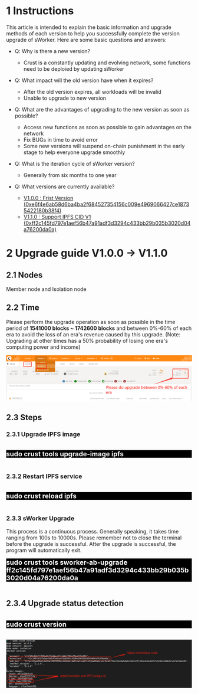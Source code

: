 # **1 Instructions**
This article is intended to explain the basic information and upgrade methods of each version to help you successfully complete the version upgrade of sWorker. Here are some basic questions and answers:

- Q: Why is there a new version?
   - Crust is a constantly updating and evolving network, some functions need to be deploied by updating sWorker

- Q: What impact will the old version have when it expires?
   - After the old version expires, all workloads will be invalid
   - Unable to upgrade to new version

- Q: What are the advantages of upgrading to the new version as soon as possible?
   - Access new functions as soon as possible to gain advantages on the network
   - Fix BUGs in time to avoid error
   - Some new versions will suspend on-chain punishment in the early stage to help everyone upgrade smoothly

- Q: What is the iteration cycle of sWorker version?
   - Generally from six months to one year

- Q: What versions are currently available?
  - [V1.0.0 : Frist Version (0xe6f4e6ab58d6ba4ba2f684527354156c009e4969066427ce18735422180b38f4)](https://github.com/crustio/crust-sworker/releases/tag/v1.0.0)
  - [V1.1.0 : Support IPFS CID V1 (0xff2c145fd797e1aef56b47a91adf3d3294c433bb29b035b3020d04a76200da0a)](https://github.com/crustio/crust-sworker/releases/tag/v1.1.0)

# **2 Upgrade guide V1.0.0 -> V1.1.0**

## **2.1 Nodes**
Member node and Isolation node

## **2.2 Time**

Please perform the upgrade operation as soon as possible in the time period of **1541000 blocks ~ 1742600 blocks** and between 0%-60% of each era to avoid the loss of an era's revenue caused by this upgrade. (Note: Upgrading at other times has a 50% probability of losing one era's computing power and income)

![update_time](../assets/update_time.png)

##  **2.3 Steps**
### **2.3.1 Upgrade IPFS image**
<br>
<div style="background: black; font-size: 18px; font-weight:bold; color: white">sudo crust tools upgrade-image ipfs</div>
<br>

### **2.3.2 Restart IPFS service**
<br>
<div style="background: black; font-size: 18px; font-weight:bold; color: white">sudo crust reload ipfs</div>
<br>

### **2.3.3 sWorker Upgrade**
This process is a continuous process. Generally speaking, it takes time ranging from 100s to 10000s. Please remember not to close the terminal before the upgrade is successful. After the upgrade is successful, the program will automatically exit.
<br>
<div style="background: black; font-size: 18px; font-weight:bold; color: white">sudo crust tools sworker-ab-upgrade ff2c145fd797e1aef56b47a91adf3d3294c433bb29b035b3020d04a76200da0a</div>
<br>

## **2.3.4 Upgrade status detection**
<br>
<div style="background: black; font-size: 18px; font-weight:bold; color: white">sudo crust version
</div>
<br>

![sworker_version](../assets/sworker_version.png)

